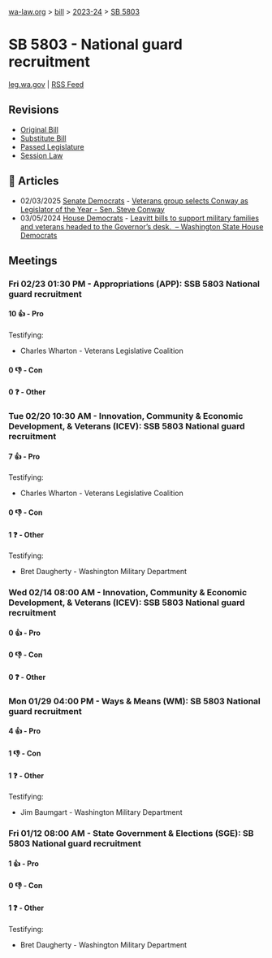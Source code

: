 [wa-law.org](/) > [bill](/bill/) > [2023-24](/bill/2023-24/) > [SB 5803](/bill/2023-24/sb/5803/)

# SB 5803 - National guard recruitment
[leg.wa.gov](https://app.leg.wa.gov/billsummary?BillNumber=5803&Year=2023&Initiative=false) | [RSS Feed](./rss.xml)

## Revisions
* [Original Bill](1/)
* [Substitute Bill](S/)
* [Passed Legislature](S.PL/)
* [Session Law](S.SL/)

## 📰 Articles
* 02/03/2025 [Senate Democrats](/org/senate_democrats/) - [Veterans group selects Conway as Legislator of the Year - Sen. Steve Conway](https://senatedemocrats.wa.gov/conway/2025/02/03/veterans-group-selects-conway-as-legislator-of-the-year/#:~:text=a%20bill)
* 03/05/2024 [House Democrats](/org/house_democrats/) - [Leavitt bills to support military families and veterans headed to the Governor’s desk.  – Washington State House Democrats](https://housedemocrats.wa.gov/blog/2024/03/05/leavitt-bills-to-support-military-families-and-veterans-headed-to-the-governors-desk/#:~:text=Senate%20Bill%205803)

## Meetings
### Fri 02/23 01:30 PM - Appropriations (APP): SSB 5803 National guard recruitment
#### 10 👍 - Pro
Testifying:
* Charles Wharton - Veterans Legislative Coalition

#### 0 👎 - Con

#### 0 ❓ - Other

### Tue 02/20 10:30 AM - Innovation, Community & Economic Development, & Veterans (ICEV): SSB 5803 National guard recruitment
#### 7 👍 - Pro
Testifying:
* Charles Wharton - Veterans Legislative Coalition

#### 0 👎 - Con

#### 1 ❓ - Other
Testifying:
* Bret Daugherty - Washington Military Department

### Wed 02/14 08:00 AM - Innovation, Community & Economic Development, & Veterans (ICEV): SSB 5803 National guard recruitment
#### 0 👍 - Pro

#### 0 👎 - Con

#### 0 ❓ - Other

### Mon 01/29 04:00 PM - Ways & Means (WM): SB 5803 National guard recruitment
#### 4 👍 - Pro

#### 1 👎 - Con

#### 1 ❓ - Other
Testifying:
* Jim Baumgart - Washington Military Department

### Fri 01/12 08:00 AM - State Government & Elections (SGE): SB 5803 National guard recruitment
#### 1 👍 - Pro

#### 0 👎 - Con

#### 1 ❓ - Other
Testifying:
* Bret Daugherty - Washington Military Department
